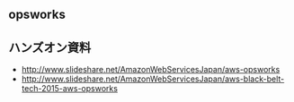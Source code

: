 ## opsworks

## ハンズオン資料
- http://www.slideshare.net/AmazonWebServicesJapan/aws-opsworks
- http://www.slideshare.net/AmazonWebServicesJapan/aws-black-belt-tech-2015-aws-opsworks
